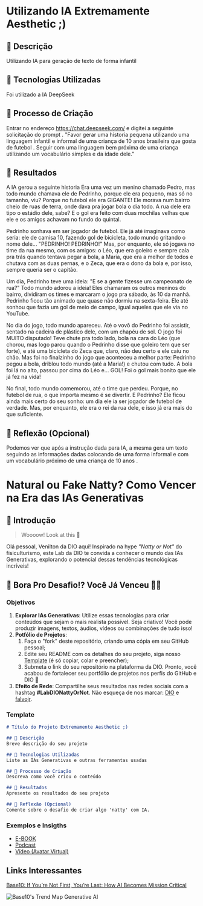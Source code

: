 # Utilizando IA Extremamente Aesthetic ;)

## 📒 Descrição
Utilizando IA para geração de texto de forma infantil 

## 🤖 Tecnologias Utilizadas
Foi utilizado a IA DeepSeek 

## 🧐 Processo de Criação
Entrar no endereço https://chat.deepseek.com/ e digitei a seguinte solicitação do prompt . 
"Favor gerar uma historia pequena utilizando uma linguagem infantil e informal de uma criança de 10 anos brasileira que gosta de futebol . Seguir com uma linguagem bem próxima de uma criança utilizando um vocabulário simples e da idade dele."

## 🚀 Resultados

A IA gerou a seguinte historia 
Era uma vez um menino chamado Pedro, mas todo mundo chamava ele de Pedrinho, porque ele era pequeno, mas só no tamanho, viu? Porque no futebol ele era GIGANTE! Ele morava num bairro cheio de ruas de terra, onde dava pra jogar bola o dia todo. A rua dele era tipo o estádio dele, sabe? E o gol era feito com duas mochilas velhas que ele e os amigos achavam no fundo do quintal.

Pedrinho sonhava em ser jogador de futebol. Ele já até imaginava como seria: ele de camisa 10, fazendo gol de bicicleta, todo mundo gritando o nome dele... "PEDRINHO! PEDRINHO!" Mas, por enquanto, ele só jogava no time da rua mesmo, com os amigos: o Léo, que era goleiro e sempre caía pra trás quando tentava pegar a bola, a Maria, que era a melhor de todos e chutava com as duas pernas, e o Zeca, que era o dono da bola e, por isso, sempre queria ser o capitão.

Um dia, Pedrinho teve uma ideia: "E se a gente fizesse um campeonato de rua?" Todo mundo adorou a ideia! Eles chamaram os outros meninos do bairro, dividiram os times e marcaram o jogo pra sábado, às 10 da manhã. Pedrinho ficou tão animado que quase não dormiu na sexta-feira. Ele até sonhou que fazia um gol de meio de campo, igual aqueles que ele via no YouTube.

No dia do jogo, todo mundo apareceu. Até o vovô do Pedrinho foi assistir, sentado na cadeira de plástico dele, com um chapéu de sol. O jogo foi MUITO disputado! Teve chute pra todo lado, bola na cara do Léo (que chorou, mas logo parou quando o Pedrinho disse que goleiro tem que ser forte), e até uma bicicleta do Zeca que, claro, não deu certo e ele caiu no chão. Mas foi no finalzinho do jogo que aconteceu a melhor parte: Pedrinho pegou a bola, driblou todo mundo (até a Maria!) e chutou com tudo. A bola foi lá no alto, passou por cima do Léo e... GOL! Foi o gol mais bonito que ele já fez na vida!

No final, todo mundo comemorou, até o time que perdeu. Porque, no futebol de rua, o que importa mesmo é se divertir. E Pedrinho? Ele ficou ainda mais certo do seu sonho: um dia ele ia ser jogador de futebol de verdade. Mas, por enquanto, ele era o rei da rua dele, e isso já era mais do que suficiente.

## 💭 Reflexão (Opcional)
Podemos ver que após a instrução dada para IA, a mesma gera um texto seguindo as informações dadas colocando de uma forma informal e com um vocabulário próximo de uma criança de 10 anos . 







# Natural ou Fake Natty? Como Vencer na Era das IAs Generativas

## 🚀 Introdução

> Woooow! Look at this 👀

Olá pessoal, Venilton da DIO aqui! Inspirado na hype _"Natty or Not"_ do fisiculturismo, este Lab da DIO te convida a conhecer o mundo das IAs Generativas, explorando o potencial dessas tendências tecnológicas incríveis!

## 🎯 Bora Pro Desafio!? Você Já Venceu 💪🤓

### Objetivos

1. **Explorar IAs Generativas**: Utilize essas tecnologias para criar conteúdos que sejam o mais realista possível. Seja criativo! Você pode produzir imagens, textos, áudios, vídeos ou combinações de tudo isso!
1. **Potfólio de Projetos**:
    1. Faça o "fork" deste repositório, criando uma cópia em seu GitHub pessoal;
    2. Edite seu README com os detalhes do seu projeto, siga nosso [Template](#template) (é só copiar, colar e preencher);
    3. Submeta o link do seu repositório na plataforma da DIO. Pronto, você acabou de fortalecer seu portfólio de projetos nos perfis do GitHub e DIO 🚀
1. **Efeito de Rede**: Compartilhe seus resultados nas redes sociais com a hashtag **#LabDIONattyOrNot**. Não esqueça de nos marcar: [DIO](https://www.linkedin.com/school/dio-makethechange) e [falvojr](https://www.linkedin.com/in/falvojr).

### Template

```markdown
# Título do Projeto Extremamente Aesthetic ;)

## 📒 Descrição
Breve descrição do seu projeto

## 🤖 Tecnologias Utilizadas
Liste as IAs Generativas e outras ferramentas usadas

## 🧐 Processo de Criação
Descreva como você criou o conteúdo

## 🚀 Resultados
Apresente os resultados do seu projeto

## 💭 Reflexão (Opcional)
Comente sobre o desafio de criar algo 'natty' com IA.
```

### Exemplos e Insigths

- [E-BOOK](/exemplos/E-BOOK.md)
- [Podcast](/exemplos/PODCAST.md)
- [Vídeo (Avatar Virtual)](/exemplos/VIDEO.md)

## Links Interessantes

[Base10: If You’re Not First, You’re Last: How AI Becomes Mission Critical](https://base10.vc/post/generative-ai-mission-critical/)

![Base10's Trend Map Generative AI](https://github.com/digitalinnovationone/lab-natty-or-not/assets/730492/f4df26e8-f8f7-4419-8252-c69d73ea930c)
